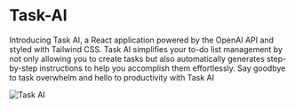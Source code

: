 # Task-AI
Introducing Task AI, a React application powered by the OpenAI API and styled with Tailwind CSS. Task AI simplifies your to-do list management by not only allowing you to create tasks but also automatically generates step-by-step instructions to help you accomplish them effortlessly. Say goodbye to task overwhelm and hello to productivity with Task AI

![Task AI](https://i.imgur.com/WeRfAQt.png)
